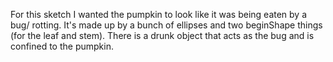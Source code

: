 For this sketch I wanted the pumpkin to look like it was being eaten by a bug/ rotting. It's made up by a bunch of ellipses and two beginShape things (for the leaf and stem). There is a drunk object that acts as the bug and is confined to the pumpkin.

